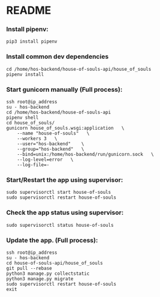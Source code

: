# README #


### Install pipenv:

```
pip3 install pipenv
```

### Install common dev dependencies

```
cd /home/hos-backend/house-of-souls-api/house_of_souls
pipenv install
```

### Start gunicorn manually (Full process):
```
ssh root@ip_address
su - hos-backend
cd /home/hos-backend/house-of-souls-api
pipenv shell
cd house_of_souls/
gunicorn house_of_souls.wsgi:application   \
    --name "house-of-souls"   \
    --workers 3   \
    --user="hos-backend"    \
    --group="hos-backend"   \
    --bind=unix:/home/hos-backend/run/gunicorn.sock   \
    --log-level=error   \
    --log-file=-
```

### Start/Restart the app using supervisor:
```
sudo supervisorctl start house-of-souls
sudo supervisorctl restart house-of-souls
```

### Check the app status using supervisor:
```
sudo supervisorctl status house-of-souls
```

### Update the app. (Full process):
```
ssh root@ip_address
su - hos-backend
cd house-of-souls-api/house_of_souls
git pull --rebase
python3 manage.py collectstatic
python3 manage.py migrate
sudo supervisorctl restart house-of-souls
exit
```
